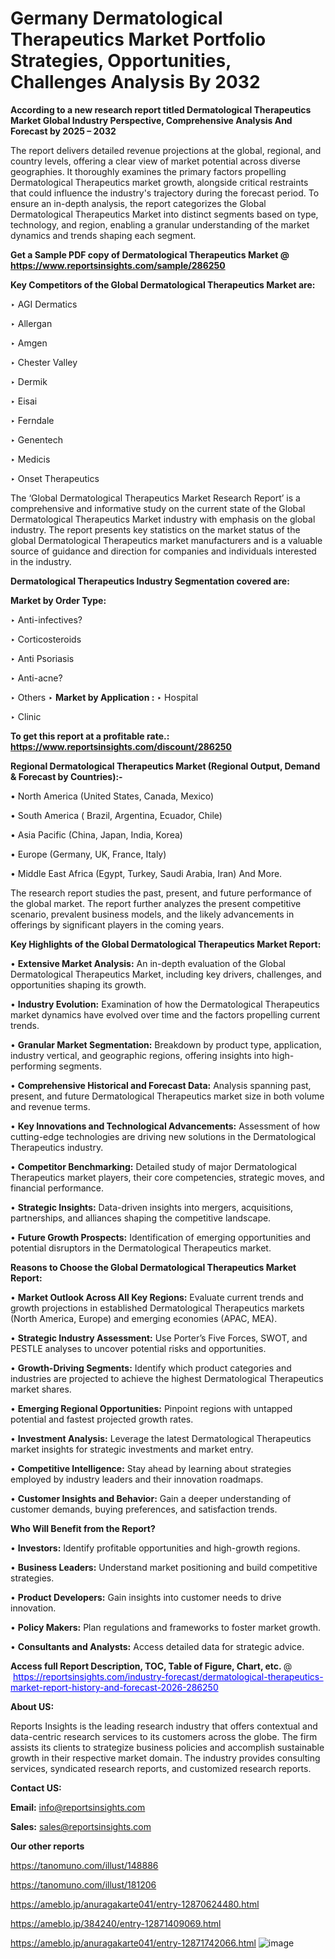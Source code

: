 # Germany Dermatological Therapeutics Market Portfolio Strategies, Opportunities, Challenges Analysis By 2032

<strong>According to a new research report titled Dermatological Therapeutics Market Global Industry Perspective, Comprehensive Analysis And Forecast by 2025 – 2032</strong>

The report delivers detailed revenue projections at the global, regional, and country levels, offering a clear view of market potential across diverse geographies. It thoroughly examines the primary factors propelling Dermatological Therapeutics market growth, alongside critical restraints that could influence the industry's trajectory during the forecast period. To ensure an in-depth analysis, the report categorizes the Global Dermatological Therapeutics Market into distinct segments based on type, technology, and region, enabling a granular understanding of the market dynamics and trends shaping each segment.

<strong>Get a Sample PDF copy of Dermatological Therapeutics Market </strong><strong>@<a href=https://www.reportsinsights.com/sample/286250 style=color:#0000ff;> https://www.reportsinsights.com/sample/286250</a></strong></font>

<strong>Key Competitors of the Global Dermatological Therapeutics Market are:</strong>

‣ AGI Dermatics

‣ Allergan

‣ Amgen

‣ Chester Valley

‣ Dermik

‣ Eisai

‣ Ferndale

‣ Genentech

‣ Medicis

‣ Onset Therapeutics

The ‘Global Dermatological Therapeutics Market Research Report’ is a comprehensive and informative study on the current state of the Global Dermatological Therapeutics Market industry with emphasis on the global industry. The report presents key statistics on the market status of the global Dermatological Therapeutics market manufacturers and is a valuable source of guidance and direction for companies and individuals interested in the industry.

<strong>Dermatological Therapeutics Industry Segmentation covered are:</strong>

<strong>Market by Order Type: </strong>

‣ Anti-infectives?

‣ Corticosteroids

‣ Anti Psoriasis

‣ Anti-acne?

‣ Others
‣ 
<strong>Market by Application :</strong>
‣ Hospital

‣ Clinic

<strong>To get this report at a profitable rate.: <a href=https://www.reportsinsights.com/discount/286250 style=color:#0000ff;>https://www.reportsinsights.com/discount/286250</a></strong></font>

<strong>Regional Dermatological Therapeutics Market (Regional Output, Demand &amp; Forecast by Countries):-</strong>

• North America (United States, Canada, Mexico)

• South America ( Brazil, Argentina, Ecuador, Chile)

• Asia Pacific (China, Japan, India, Korea)

• Europe (Germany, UK, France, Italy)

• Middle East Africa (Egypt, Turkey, Saudi Arabia, Iran) And More.

The research report studies the past, present, and future performance of the global market. The report further analyzes the present competitive scenario, prevalent business models, and the likely advancements in offerings by significant players in the coming years.

<strong>Key Highlights of the Global Dermatological Therapeutics Market Report:</strong>

• <strong>Extensive Market Analysis:</strong> An in-depth evaluation of the Global Dermatological Therapeutics Market, including key drivers, challenges, and opportunities shaping its growth.

• <strong>Industry Evolution:</strong> Examination of how the Dermatological Therapeutics market dynamics have evolved over time and the factors propelling current trends.

• <strong>Granular Market Segmentation:</strong> Breakdown by product type, application, industry vertical, and geographic regions, offering insights into high-performing segments.

• <strong>Comprehensive Historical and Forecast Data:</strong> Analysis spanning past, present, and future Dermatological Therapeutics market size in both volume and revenue terms.

• <strong>Key Innovations and Technological Advancements:</strong> Assessment of how cutting-edge technologies are driving new solutions in the Dermatological Therapeutics industry.

• <strong>Competitor Benchmarking:</strong> Detailed study of major Dermatological Therapeutics market players, their core competencies, strategic moves, and financial performance.

• <strong>Strategic Insights:</strong> Data-driven insights into mergers, acquisitions, partnerships, and alliances shaping the competitive landscape.

• <strong>Future Growth Prospects:</strong> Identification of emerging opportunities and potential disruptors in the Dermatological Therapeutics market.

<strong>Reasons to Choose the Global Dermatological Therapeutics Market Report:</strong>

• <strong>Market Outlook Across All Key Regions:</strong> Evaluate current trends and growth projections in established Dermatological Therapeutics markets (North America, Europe) and emerging economies (APAC, MEA).

• <strong>Strategic Industry Assessment:</strong> Use Porter’s Five Forces, SWOT, and PESTLE analyses to uncover potential risks and opportunities.

• <strong>Growth-Driving Segments:</strong> Identify which product categories and industries are projected to achieve the highest Dermatological Therapeutics market shares.

• <strong>Emerging Regional Opportunities:</strong> Pinpoint regions with untapped potential and fastest projected growth rates.

• <strong>Investment Analysis:</strong> Leverage the latest Dermatological Therapeutics market insights for strategic investments and market entry.

• <strong>Competitive Intelligence:</strong> Stay ahead by learning about strategies employed by industry leaders and their innovation roadmaps.

• <strong>Customer Insights and Behavior:</strong> Gain a deeper understanding of customer demands, buying preferences, and satisfaction trends.

<strong>Who Will Benefit from the Report?</strong>

• <strong>Investors:</strong> Identify profitable opportunities and high-growth regions.

• <strong>Business Leaders:</strong> Understand market positioning and build competitive strategies.

• <strong>Product Developers:</strong> Gain insights into customer needs to drive innovation.

• <strong>Policy Makers:</strong> Plan regulations and frameworks to foster market growth.

• <strong>Consultants and Analysts:</strong> Access detailed data for strategic advice.
</ul>
<strong>Access full Report Description, TOC, Table of Figure, Chart, etc. </strong>@  <a href=https://reportsinsights.com/industry-forecast/dermatological-therapeutics-market-report-history-and-forecast-2026-286250 style=color:#0000ff;>https://reportsinsights.com/industry-forecast/dermatological-therapeutics-market-report-history-and-forecast-2026-286250</a></font>

<strong><strong>About US</strong>:</strong>

Reports Insights is the leading research industry that offers contextual and data-centric research services to its customers across the globe. The firm assists its clients to strategize business policies and accomplish sustainable growth in their respective market domain. The industry provides consulting services, syndicated research reports, and customized research reports.

<strong>Contact US:</strong>

<p class=""""><b>Email:</b> <a href=mailto:info@reportsinsights.com>info@reportsinsights.com</a></p>
<p class=""""><b>Sales:</b> <a href=mailto:sales@reportsinsights.com>sales@reportsinsights.com</a></p>

<strong>Our other reports</strong>

<a href=https://tanomuno.com/illust/148886>https://tanomuno.com/illust/148886</a>

<a href=https://tanomuno.com/illust/181206>https://tanomuno.com/illust/181206</a>

<a href=https://ameblo.jp/anuragakarte041/entry-12870624480.html>https://ameblo.jp/anuragakarte041/entry-12870624480.html</a>

<a href=https://ameblo.jp/384240/entry-12871409069.html>https://ameblo.jp/384240/entry-12871409069.html</a>

<a href=https://ameblo.jp/anuragakarte041/entry-12871742066.html>https://ameblo.jp/anuragakarte041/entry-12871742066.html</a>
![image](https://github.com/user-attachments/assets/ee4d5eef-1f2f-4891-95ee-82a030bb66cc)
